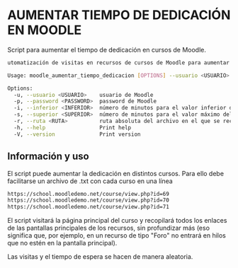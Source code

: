 # AUMENTAR TIEMPO DE DEDICACIÓN EN MOODLE
Script para aumentar el tiempo de dedicación en cursos de Moodle.

```bash
utomatización de visitas en recursos de cursos de Moodle para aumentar el tiempo de dedicación

Usage: moodle_aumentar_tiempo_dedicacion [OPTIONS] --usuario <USUARIO> --password <PASSWORD>

Options:
  -u, --usuario <USUARIO>    usuario de Moodle
  -p, --password <PASSWORD>  password de Moodle
  -i, --inferior <INFERIOR>  número de minutos para el valor inferior del intervalo de tiempo aleatorio en el que se realizarán las visitas [default: 3]
  -s, --superior <SUPERIOR>  número de minutos para el valor máximo del intervalo de tiempo aleatorio en el que se realizarán las visitas [default: 8]
  -r, --ruta <RUTA>          ruta absoluta del archivo en el que se recogen los cursos de Moodle en los que se desea aumentar la dedicación [default: cursos.txt]
  -h, --help                 Print help
  -V, --version              Print version
```

## Información y uso
El script puede aumentar la dedicación en distintos cursos. Para ello debe facilitarse un archivo de .txt con cada curso en una línea
```bash
https://school.moodledemo.net/course/view.php?id=69
https://school.moodledemo.net/course/view.php?id=70
https://school.moodledemo.net/course/view.php?id=71
```
El script visitará la página principal del curso y recopilará todos los enlaces de las pantallas principales de los recursos, sin profundizar más (eso significa que, por ejemplo, en un recurso de tipo "Foro" no entrará en hilos que no estén en la pantalla principal).

Las visitas y el tiempo de espera se hacen de manera aleatoria.
